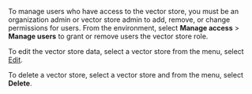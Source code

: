 To manage users who have access to the vector store, you must be an organization admin or vector store admin to add, remove, or change permissions for users. From the environment, select **Manage access** > **Manage users** to grant or remove users the vector store role.

To edit the vector store data, select a vector store from the menu, select [Edit](dpw1742341058646.md).

To delete a vector store, select a vector store and from the menu, select **Delete**.

